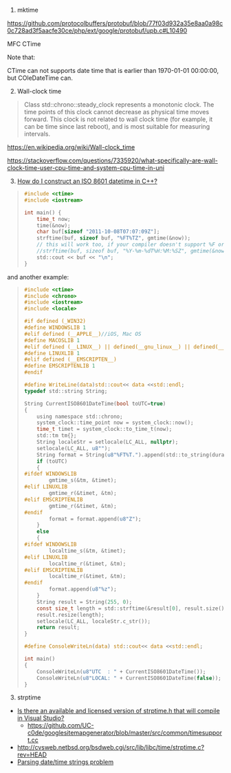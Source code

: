 1. mktime

https://github.com/protocolbuffers/protobuf/blob/77f03d932a35e8aa0a98c0c728ad3f5aacfe30ce/php/ext/google/protobuf/upb.c#L10490

MFC CTime

Note that:

CTime can not supports date time that is earlier than 1970-01-01 00:00:00, but COleDateTime can. 

2. Wall-clock time

>Class std::chrono::steady_clock represents a monotonic clock. The time points of this clock cannot decrease as physical time moves forward. This clock is not related to wall clock time (for example, it can be time since last reboot), and is most suitable for measuring intervals.

https://en.wikipedia.org/wiki/Wall-clock_time

https://stackoverflow.com/questions/7335920/what-specifically-are-wall-clock-time-user-cpu-time-and-system-cpu-time-in-uni

3. [How do I construct an ISO 8601 datetime in C++?](https://stackoverflow.com/questions/9527960/how-do-i-construct-an-iso-8601-datetime-in-c)

> ```c
> #include <ctime>
> #include <iostream>
> 
> int main() {
>     time_t now;
>     time(&now);
>     char buf[sizeof "2011-10-08T07:07:09Z"];
>     strftime(buf, sizeof buf, "%FT%TZ", gmtime(&now));
>     // this will work too, if your compiler doesn't support %F or %T:
>     //strftime(buf, sizeof buf, "%Y-%m-%dT%H:%M:%SZ", gmtime(&now));
>     std::cout << buf << "\n";
> }
> ```

and another example:

> ```c
> #include <ctime>
> #include <chrono>
> #include <iostream> 
> #include <locale>  
> 
> #if defined (_WIN32) 
> #define WINDOWSLIB 1
> #elif defined (__APPLE__)//iOS, Mac OS
> #define MACOSLIB 1
> #elif defined (__LINUX__) || defined(__gnu_linux__) || defined(__linux__) || defined(__linux) || defined(linux)//_Ubuntu - Fedora - Centos - RedHat
> #define LINUXLIB 1
> #elif defined (__EMSCRIPTEN__)
> #define EMSCRIPTENLIB 1
> #endif
> 
> #define WriteLine(data)std::cout<< data <<std::endl;
> typedef std::string String;
> 
> String CurrentISO8601DateTime(bool toUTC=true)
> {
>     using namespace std::chrono;
>     system_clock::time_point now = system_clock::now();
>     time_t timet = system_clock::to_time_t(now);
>     std::tm tm{};
>     String localeStr = setlocale(LC_ALL, nullptr);
>     setlocale(LC_ALL, u8"");
>     String format = String(u8"%FT%T.").append(std::to_string(duration_cast<milliseconds>(now.time_since_epoch()).count() % static_cast<long long>(1000)));
>     if (toUTC)
>     {
> #ifdef WINDOWSLIB
>         gmtime_s(&tm, &timet);
> #elif LINUXLIB
>         gmtime_r(&timet, &tm);
> #elif EMSCRIPTENLIB
>         gmtime_r(&timet, &tm);
> #endif
>         format = format.append(u8"Z");
>     }
>     else
>     {
> #ifdef WINDOWSLIB
>         localtime_s(&tm, &timet);
> #elif LINUXLIB
>         localtime_r(&timet, &tm);
> #elif EMSCRIPTENLIB
>         localtime_r(&timet, &tm);
> #endif
>         format.append(u8"%z");
>     }
>     String result = String(255, 0);
>     const size_t length = std::strftime(&result[0], result.size(), format.c_str(), &tm);
>     result.resize(length);
>     setlocale(LC_ALL, localeStr.c_str());
>     return result;
> }
> 
> #define ConsoleWriteLn(data) std::cout<< data <<std::endl;
> 
> int main()
> {
>     ConsoleWriteLn(u8"UTC  : " + CurrentISO8601DateTime());
>     ConsoleWriteLn(u8"LOCAL: " + CurrentISO8601DateTime(false));
> }
> ```

3. strptime

- [Is there an available and licensed version of strptime.h that will compile in Visual Studio?](https://stackoverflow.com/questions/11688565/is-there-an-available-and-licensed-version-of-strptime-h-that-will-compile-in-vi)
  - https://github.com/UC-c0de/googlesitemapgenerator/blob/master/src/common/timesupport.cc
- http://cvsweb.netbsd.org/bsdweb.cgi/src/lib/libc/time/strptime.c?rev=HEAD
- [Parsing date/time strings problem](https://stackoverflow.com/questions/4325847/parsing-date-time-strings-problem)

